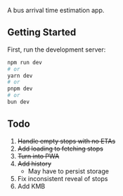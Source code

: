A bus arrival time estimation app.

## Getting Started

First, run the development server:

```bash
npm run dev
# or
yarn dev
# or
pnpm dev
# or
bun dev
```

## Todo

1. ~~Handle empty stops with no ETAs~~
2. ~~Add loading to fetching stops~~
3. ~~Turn into PWA~~
4. ~~Add history~~
   - May have to persist storage
5. Fix inconsistent reveal of stops
6. Add KMB
